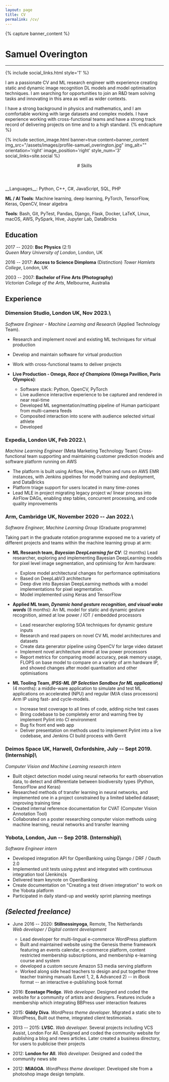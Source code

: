 ```yaml
---
layout: page
title: CV
permalink: /cv/
---
```



{% capture banner_content %}

# Samuel Overington

------------------------------------------------------------------------

{% include social_links.html style='1' %}

I am a passionate CV and ML research engineer with experience creating static and dynamic image recognition DL models and model optimisation techniques. I am searching for opportunities to join an R&D team solving tasks and innovating in this area as well as wider contexts.

I have a strong background in physics and mathematics, and I am comfortable working with large datasets and complex models. I have experience working with cross-functional teams and have a strong track record of delivering projects on time and to a high standard.
{% endcapture %}

{% include section_image.html banner=true content=banner_content img_src="/assets/images/profile-samuel_overington.jpg" img_alt="" orientation='right' image_position='right' style_num='3' social_links=site.social %}

<section markdown='1'>
<header markdown='1'>
# Skills
</header>
__Languages__: Python, C++, C#, JavaScript, SQL, PHP

__ML / AI Tools__: Machine learning, deep learning, PyTorch, TensorFlow, Keras, OpenCV, linear algebra

__Tools__: Bash, Git, PyTest, Pandas, Django, Flask, Docker, LaTeX, Linux, macOS, AWS, PySpark, Hive, Jupyter Lab, DataBricks

# Education

2017 -- 2020: **Bsc Physics** (2:1) \
*Queen Mary University of London*, London, UK

2016 -- 2017: **Access to Science Dimploma** (Distinction) *Tower Hamlets College*, London, UK

2003 -- 2007: **Bachelor of Fine Arts (Photography)**\
*Victorian College of the Arts*, Melbourne, Australia

# Experience

### **Dimension Studio**, London UK, Nov 2023.\
*Software Engineer - Machine Learning and Research* (Applied Technology Team).

- Research and implement novel and existing ML techniques for virtual production
- Develop and maintain software for virtual production
- Work with cross-functional teams to deliver projects


- __Live Production - Omega, *Race of Champions* (Omega Pavillion, Paris Olympics)__:
  - Software stack: Python, OpenCV, PyTorch
  - Live audience interactive experience to be captured and rendered in near real-time
  - Developed ML segmentation/matting pipeline of Human participant from multi-camera feeds
  - Composited interaction into scene with audience selected virtual athlete
  - Developed 



### **Expedia**, London UK, Feb 2022.\
*Machine Learning Engineer* (Meta Marketing Technology Team) Cross-functional team supporting and maintaining customer prediction models and software platform running on AWS

  - The platform is built using Airflow, Hive, Python and runs on AWS EMR instances, with Jenkins pipelines for model training and deployment, and DataBricks
  - Platform triage support for users located in many time-zones
  - Lead MLE in project migrating legacy project w/ linear process into AirFlow DAGs, enabling step tables, concurrent processing, and code quality improvements

### **Arm**, Cambridge UK, November 2020 -- Jan 2022.\
*Software Engineer, Machine Learning Group* (Graduate programme)

Taking part in the graduate rotation programme exposed me to a variety of different projects and teams within the machine learning group at arm:

- __ML Research team, *Bayesian DeepLearning for CV*__: (2 months) Lead researcher, exploring and implementing Bayesian DeepLearning models for pixel level image segmentation, and optimising for Arm hardware:

  - Explore model architectural changes for performance optimisations
  - Based on DeepLabV3 architecture
  - Deep dive into Bayesian DeepLearning methods with a model implementations for pixel segmentation.
  - Model implemented using Keras and TensorFlow

- __Applied ML team, *Dynamic hand gesture recognition, and visual wake words*__ (8 months): An ML model for static and dynamic gesture recognition, aimed at low power / IOT / embedded processors

  - Lead researcher exploring SOA techniques for dynamic gesture inputs
  - Research and read papers on novel CV ML model architectures and datasets
  - Create data generator pipeline using OpenCV for large video dataset
  - Implement novel architecture aimed at low power processors
  - Report metrics for comparing model accuracy, peak memory usage, FLOPS on base model to compare on a variety of arm hardware IP, and showed changes after model quantisation and other optimisations


- __ML Tooling Team, *IPSS-ML (IP Selection Sandbox for ML applications)*__ (4 months): a middle-ware application to simulate and test ML applications on accelerated (NPU) and regular (M/A class processors) Arm IP using fast- and cycle-models.
  - Increase test coverage to all lines of code, adding niche test cases
  - Bring codebase to be completely error and warning free by implement Pylint into CI environment
  - Bug fix front end web app
  - Deliver presentation on methods used to implement Pylint into a live codebase, and Jenkins CI build process with Gerrit

### **Deimos Space UK**, Harwell, Oxfordshire, July -- Sept 2019. (Internship)\
*Computer Vision and Machine Learning research intern*

- Built object detection model using neural networks for earth observation data, to detect and differentiate between biodiversity types (Python, TensorFlow and Keras)
- Researched methods of transfer learning in neural networks, and implemented one in a project constrained by a limited labelled dataset; improving training time
- Created internal reference documentation for CVAT (Computer Vision Annotation Tool)
- Collaborated on a poster researching computer vision methods using machine learning, neural networks and transfer learning


### **Yobota**, London, Jun -- Sep 2018. (Internship)\
*Software Engineer intern*

- Developed integration API for OpenBanking using Django / DRF / Oauth 2.0
- Implemented unit tests using pytest and integrated with continuous integration tool (Jenkins)s
- Delivered team keynote on OpenBanking
- Create documentation on "Creating a test driven integration" to work on the Yobota platform
- Participated in daily stand-up and weekly sprint planning meetings


## *(Selected freelance)*

- June 2016 -- 2020: **Stillnessinyoga**, Remote, The Netherlands\
*Web developer / Digital content development*
  -   Lead developer for multi-lingual e-commerce WordPress platform
  -   Built and maintained website using the Genesis theme framework featuring an events calendar, e-commerce platform, content restricted membership subscriptions, and membership e-learning course and system
  -   developed a custom secure Amazon S3 media serving platform
  -   Worked along side head teachers to design and put together three teacher training manuals (Level 1, 2, & Advanced 2) -- in iBook format -- an interactive e-publishing book format

-   2016: **Ecostage Pledge**. *Web developer.* Designed and coded the website for a community of artists and designers. Features include a membership which integrating BBPress user interaction features
-   2015: **Giddy Diva**. *WordPress theme developer*. Migrated a static site to WordPress, Built out theme, integrated client testimonials.
-   2013 -- 2015: **LVSC**. *Web developer.* Several projects including VCS Assist, London For All. Designed and coded the community website for publishing a blog and news articles. Later created a business directory, for users to publicise their projects
-   2012: **London for All**. *Web developer.* Designed and coded the community news site
-   2012: **MIAGOA**. *WordPress theme developer.* Developed site from a photoshop image design template.
</section>
